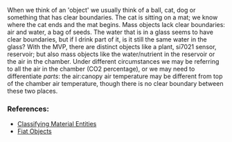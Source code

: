 When we think of an 'object' we usually think of a ball, cat, dog or something that has clear boundaries.  The cat is sitting on a mat; we know where the cat ends and the mat begins.
Mass objects lack clear boundaries: air and water, a bag of seeds.  The water that is in a glass seems to have clear boundaries, but if I drink part of it, is it still the same water in the glass?
With the MVP, there are distinct objects like a plant, si7021 sensor, reservoir; but also mass objects like the water/nutrient in the reservoir or the air in the chamber.  Under different circumstances we may be referring to all the air in the chamber (CO2 percentage), or we may need to differentiate _parts_: the air:canopy air temperature may be different from top of the chamber air temperature, though there is no clear boundary between these two places.

### References:
* [Classifying Material Entities](http://ontology.buffalo.edu/smith/articles/Material_Entities.pdf)
* [Fiat Objects](http://ontology.buffalo.edu/smith/articles/fiatobjects.pdf)